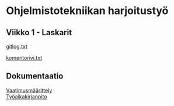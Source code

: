 # Ohjelmistotekniikan harjoitustyö

## Viikko 1 - Laskarit

[gitlog.txt](https://github.com/essitepp/ot-harjoitustyo/blob/master/laskarit/viikko1/gitlog.txt)

[komentorivi.txt](https://github.com/essitepp/ot-harjoitustyo/blob/master/laskarit/viikko1/komentorivi.txt)

## Dokumentaatio

[Vaatimusmäärittely](https://github.com/essitepp/ot-harjoitustyo/blob/master/Sudoku/dokumentaatio/vaatimusmaarittely.md)  
[Työaikakirjanpito](https://github.com/essitepp/ot-harjoitustyo/blob/master/Sudoku/dokumentaatio/tyoaikakirjanpito.md)
